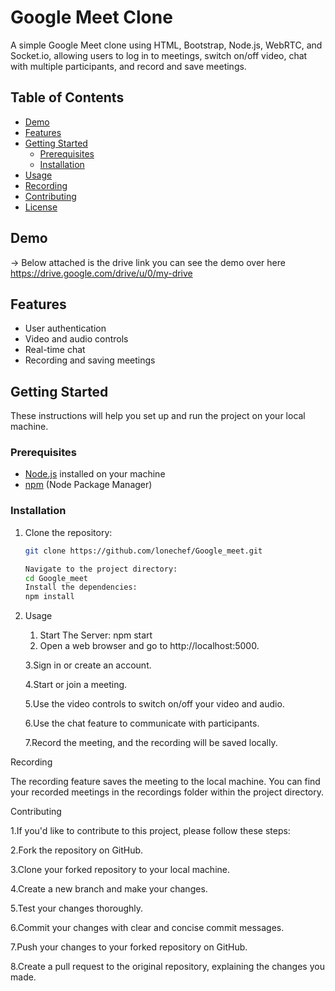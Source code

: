# Google Meet Clone

A simple Google Meet clone using HTML, Bootstrap, Node.js, WebRTC, and Socket.io, allowing users to log in to meetings, switch on/off video, chat with multiple participants, and record and save meetings.

## Table of Contents

- [Demo](#demo)
- [Features](#features)
- [Getting Started](#getting-started)
  - [Prerequisites](#prerequisites)
  - [Installation](#installation)
- [Usage](#usage)
- [Recording](#recording)
- [Contributing](#contributing)
- [License](#license)

## Demo
-> Below attached is the drive link you can see the demo over here
https://drive.google.com/drive/u/0/my-drive

## Features

- User authentication
- Video and audio controls
- Real-time chat
- Recording and saving meetings

## Getting Started

These instructions will help you set up and run the project on your local machine.

### Prerequisites

- [Node.js](https://nodejs.org/) installed on your machine
- [npm](https://www.npmjs.com/) (Node Package Manager)

### Installation

1. Clone the repository:

   ```bash
   git clone https://github.com/lonechef/Google_meet.git

   Navigate to the project directory:
   cd Google_meet
   Install the dependencies:
   npm install
2. Usage
   1. Start The Server:
   npm start
   2. Open a web browser and go to http://localhost:5000.

   3.Sign in or create an account.

   4.Start or join a meeting.

   5.Use the video controls to switch on/off your video and audio.
   
   6.Use the chat feature to communicate with participants.

   7.Record the meeting, and the recording will be saved locally.

Recording

The recording feature saves the meeting to the local machine. You can find your recorded meetings in the recordings folder within the project directory.

Contributing

1.If you'd like to contribute to this project, please follow these steps:

2.Fork the repository on GitHub.

3.Clone your forked repository to your local machine.

4.Create a new branch and make your changes.

5.Test your changes thoroughly.

6.Commit your changes with clear and concise commit messages.

7.Push your changes to your forked repository on GitHub.

8.Create a pull request to the original repository, explaining the changes you made.


   
